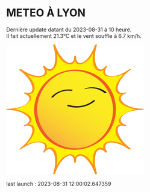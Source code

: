 # METEO À LYON

Dernière update datant du 2023-08-31 à 10 heure.  
Il fait actuellement 21.3°C et le vent souffle à 6.7 km/h.      

![](./.github/sun.png)

last launch : 2023-08-31 12:00:02.647359
